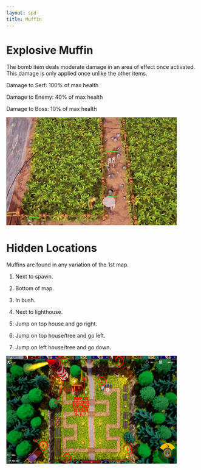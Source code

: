```yaml
---
layout: spd
title: Muffin
---
```


# Explosive Muffin

The bomb item deals moderate damage in an area of effect once activated. This damage is only applied once unlike the other items.

Damage to Serf: 100% of max health

Damage to Enemy: 40% of max health

Damage to Boss: 10% of max health

<img src="/assets/images/spd/item-bomb.gif" width="449" height="283">

# Hidden Locations

Muffins are found in any variation of the 1st map.

1. Next to spawn.

2. Bottom of map.

3. In bush.

4. Next to lighthouse.

5. Jump on top house and go right.

6. Jump on top house/tree and go left.

6. Jump on left house/tree and go down.

<a href="/assets/images/spd/map-bomb.jpg">
  <img src="/assets/images/spd/map-bomb.jpg" width="449" height="283">
</a>
